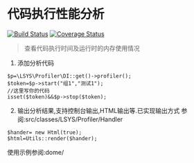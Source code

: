 代码执行性能分析
===

[![Build Status](https://travis-ci.com/php-lsys/profiler.svg?branch=master)](https://travis-ci.com/php-lsys/profiler)
[![Coverage Status](https://coveralls.io/repos/github/php-lsys/profiler/badge.svg?branch=master)](https://coveralls.io/github/php-lsys/profiler?branch=master)

> 查看代码执行时间及运行时的内存使用情况

1. 添加分析代码
```
$p=\LSYS\Profiler\DI::get()->profiler();
$token=$p->start("组1","测试1");
//这里写你的代码
isset($token)&&$p->stop($token);
```

2. 输出分析结果,支持控制台输出,HTML输出等.已实现输出方式 参阅:src/classes/LSYS/Profiler/Handler
```
$hander= new Html(true);
$html=Utils::render($hander);
```

使用示例参阅:dome/